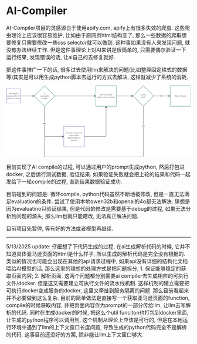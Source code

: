 # AI-Compiler

AI-Compiler项目的灵感源自于使用apify.com, apify上有很多失效的爬虫. 这些爬虫理论上应该很容易维护, 比如由于原网页html结构变了, 那么一些数据的爬取想要修复只需要修改一些css selector就可以做到. 这种事如果没有人来发现问题, 就没有办法继续工作. 但是这件事理论上对AI来讲是很简单的, 只需要偶尔验证一下运行结果, 发现错误的话, 让ai自己的去修复就好. 

把这件事推广一下的话, 很多过去使用llm来解决的问题(比如整理固定格式的数据等)其实是可以用生成python脚本去运行的方式去解决, 这样就减少了系统的消耗. 

![alt text](image.png)

目前实现了AI compile的过程, 可以通过用户的prompt生成python, 然后打包进docker, 之后运行测试数据, 验证结果. 如果验证失败就会把上轮的结果和代码一起发给下一轮compile的过程, 直到结果数据验证成功. 

目前碰到的问题是: 循环compile, python代码虽然不断地被修改, 但是一直无法满足evaluation的条件. 尝试了使用本地qwen32b和openai的4o都无法解决. 猜想是因为evaluatino只验证结果, 但是代码的修改是需要基于debug的过程, 如果无法分析到问题的源头, 那么llm也就只能瞎改, 无法真正解决问题. 

目前项目先暂停, 等有好的方法或者模型再继续. 


---
5/13/2025 update:
仔细想了下代码生成的过程, 在ai生成解析代码的时候, 它并不知道具体亚马逊页面的html是什么样子, 所以生成的解析代码是完全没有根据的. 类似的情况也可能会出现在其他的api请求过程中, 如果api没有详细的结构化文档喂给AI模型的话.
那么这里的理想的处理方式是把问题拆分, 1. 保证能够稳定的获取页面内容; 2. 解析页面. 这两个问题都分别需要ai compiler去生成相应的可执行文件/docker. 但是这又需要建立可执行文件的流水线机制. 这样机制的建立需要把可执行docker变成服务的docker, 这里又牵扯到服务隔离的问题. 那么目前看起来并不必要做到这么复杂. 
目前的简单做法是直接写一个获取亚马逊页面的function, compile的时候获取内容, 并把页面内容作为prompt的一部分传给llm, 让llm去写解析的代码.
同时在生成docker的时候, 把这么个util funciton也打包到docker里面, 让生成的python程序可以调用到.
这个机制从理论上应该是可行的, 但是在本地运行环境中遇到了llm的上下文窗口长度问题, 导致生成的python代码完全不是解析的代码. 这事目前还没好的方案, 除非能让llm上下文窗口够大.